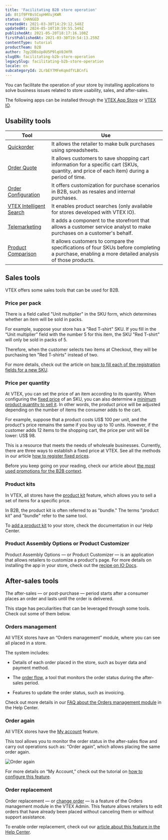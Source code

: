 ```yaml
---
title: 'Facilitating B2B store operation'
id: 8t1f9FYBsSCopHHVujKWR
status: CHANGED
createdAt: 2021-03-30T14:29:12.548Z
updatedAt: 2024-05-10T10:59:55.549Z
publishedAt: 2021-05-20T18:17:16.108Z
firstPublishedAt: 2021-03-30T19:54:13.259Z
contentType: tutorial
productTeam: B2B
author: 7qy2DBsUp8U5P9lqV0JHfR
slugEN: facilitating-b2b-store-operation
legacySlug: facilitating-b2b-store-operation
locale: en
subcategoryId: 2LrbEY7MFeKqmdfYLBCnfi
---
```


You can facilitate the operation of your store by installing applications to solve business issues related to store usability, sales, and after-sales.

<div class="alert alert-info" role="info">The following apps can be installed through the <a href="https://apps.vtex.com/">VTEX App Store</a> or <a href="https://vtex.io/">VTEX IO</a>.</div>

## Usability tools
| Tool              | Use                                                                                                                                                                                                      |
|-------------------------|----------------------------------------------------------------------------------------------------------------------------------------------------------------------------------------------------------|
| [Quickorder](https://github.com/vtex-apps/quickorder "")              | It allows the retailer to make bulk purchases using spreadsheets.                                                                                |
| [Order Quote](https://github.com/vtex-apps/order-quote "")             | It allows customers to save shopping cart information for a specific cart (SKUs, quantity, and price of each item) during a period of time.                                                                                                                                                                                                  |
| [Order Configuration](https://vtex.io/docs/components/content-blocks/vtex.order-configuration@3.1.0/readme/ "")     | It offers customization for purchase scenarios in B2B, such as resales and internal purchases.                                                                                                                                                                                             |
| [VTEX Intelligent Search](https://developers.vtex.com/vtex-developer-docs/docs/vtex-search "") | It enables product searches (only available for stores developed with VTEX IO).                                                                                                                                                          |
| [Telemarketing](https://github.com/vtex-apps/telemarketing "")           | It adds a component to the storefront that allows a customer service analyst to make purchases on a customer's behalf. |
| [Product Comparison](https://github.com/vtex-apps/product-comparison "")      | It allows customers to compare the specifications of four SKUs before completing a purchase, enabling a more detailed analysis of those products.                                                                                                               |

## Sales tools

VTEX offers some sales tools that can be used for B2B.

### Price per pack

There is a field called "Unit multiplier" in the SKU form, which determines whether an item will be sold in packs.

For example, suppose your store has a "Red T-shirt" SKU. If you fill in the “Unit multiplier” field with the number 5 for this item, the SKU "Red T-shirt" will only be sold in packs of 5. 

Therefore, when the customer selects two items at Checkout, they will be purchasing ten "Red T-shirts" instead of two.

For more details, check out the article on [how to fill each of the registration fields for a new SKU](https://help.vtex.com/en/tutorial/sku-registration-fields--21DDItuEQc6mseiW8EakcY "").

### Price per quantity

At VTEX, you can set the price of an item according to its quantity. When configuring the [fixed price](https://help.vtex.com/en/tracks/precos-101--6f8pwCns3PJHqMvQSugNfP/3HxF2u5VwidqnUGnFoKdDy "") of an SKU, you can also determine a [minimum product quantity to sell it](https://help.vtex.com/pt/tracks/precos-101--6f8pwCns3PJHqMvQSugNfP/3HxF2u5VwidqnUGnFoKdDy#item-minimo-no-carrinho ""). In other words, the product price will be adjusted depending on the number of items the consumer adds to the cart.

For example, suppose that a product costs US$ 100 per unit, and the product's price remains the same if you buy up to 10 units. However, if the customer adds 12 items to the shopping cart, the price per unit will be lower: US$ 98.

This is a resource that meets the needs of wholesale businesses. Currently, there are three ways to establish a fixed price at VTEX. See all the methods in our article [how to register fixed prices](https://help.vtex.com/en/tracks/precos-101--6f8pwCns3PJHqMvQSugNfP/3g39iXkQza4AW7C7L814mj "").

<div class="alert alert-info" role="info">Before you keep going on your reading, check our article about <a href="https://help.vtex.com/es/tutorial/as-promocoes-mais-comuns-em-b2b--XoM951AzUIvfaH71UdANf?&utm_source=autocomplete">the most used promotions for the B2B context</a>.</div>

### Product kits

In VTEX, all stores have the [product kit](https://help.vtex.com/en/tutorial/kit-registration?locale=en "") feature, which allows you to sell a set of items for a specific price. 

<div class="alert alert-info" role="info">In B2B, the product kit is often referred to as "bundle." The terms "product kit" and "bundle" refer to the same tool.</div>

To [add a product kit](https://help.vtex.com/en/tutorial/cadastrando-kit/ "") to your store, check the documentation in our Help Center.

### Product Assembly Options or Product Customizer

Product Assembly Options — or Product Customizer — is an application that allows retailers to customize a product's page. For more details on installing the app in your store, check out the [recipe on IO Docs](https://vtex.io/docs/components/all/vtex.product-customizer@2.10.4/ "").

## After-sales tools

The after-sales — or post-purchase — period starts after a consumer places an order and lasts until the order is delivered.

This stage has peculiarities that can be leveraged through some tools. Check out some of them below. 

### Orders management

All VTEX stores have an “Orders management” module, where you can see all [](https://help.vtex.com/en/tracks/pedidos--2xkTisx4SXOWXQel8Jg8sa/2sl6hj2eqwgqbDgTF6y5qE "orders") placed in a store. 

The system includes:

- Details of each order placed in the store, such as buyer data and payment method. 

- The [order flow](https://help.vtex.com/en/tracks/pedidos--2xkTisx4SXOWXQel8Jg8sa/4811ExCe3WrEiRMV3sy9n8 ""), a tool that monitors the order status during the after-sales period.

- Features to update the order status, such as invoicing.

Check out more details in our [FAQ about the Orders management module](https://help.vtex.com/en/tutorial/faq-vtex-gerenciamento-de-pedidos--4vddUgU784wyGYQ64cw6I8?&utm_source=autocomplete "") in the Help Center. 

### Order again

All VTEX stores have the [My account](https://help.vtex.com/en/tutorial/como-funciona-o-my-account--2BQ3GiqhqGJTXsWVuio3Xh "") feature. 

This tool allows you to monitor the order status in the after-sales flow and carry out operations such as: “Order again”, which allows placing the same order again.  

![Order again](//images.ctfassets.net/alneenqid6w5/1t7B2SNKQ9aJZ4gFE03ViD/8ba194685df6e2374b7e287fb0ed59bc/image.png)

For more details on “My Account,” check out the tutorial on [how to configure this feature](https://help.vtex.com/en/tutorial/configurar-o-my-account--23Ayv5D6b86UBnYfoXqZL1 "").

### Order replacement

Order replacement — or [change order](https://help.vtex.com/en/tutorial/change-making-changes-to-an-order--3d1XLIgPQcwaKGyMiWaYog "") — is a feature of the Orders management module in the VTEX Admin. This feature allows retailers to edit orders that have already been placed without canceling them or without support assistance.

To enable order replacement, check out our [article about this feature in the Help Center](https://help.vtex.com/en/tutorial/how-the-order-replacement-works--3aBxdbUPKgweug68YyK8oQ "").
